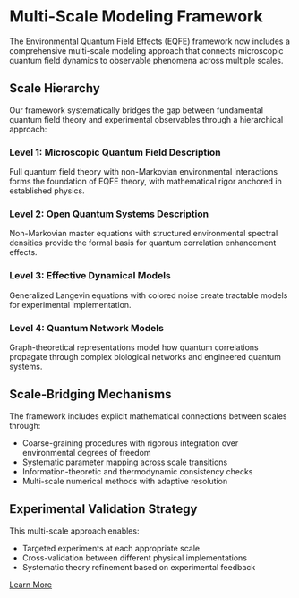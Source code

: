 # Multi-Scale Modeling Framework

The Environmental Quantum Field Effects (EQFE) framework now includes a comprehensive multi-scale modeling approach that connects microscopic quantum field dynamics to observable phenomena across multiple scales.

## Scale Hierarchy

Our framework systematically bridges the gap between fundamental quantum field theory and experimental observables through a hierarchical approach:

### Level 1: Microscopic Quantum Field Description
Full quantum field theory with non-Markovian environmental interactions forms the foundation of EQFE theory, with mathematical rigor anchored in established physics.

### Level 2: Open Quantum Systems Description 
Non-Markovian master equations with structured environmental spectral densities provide the formal basis for quantum correlation enhancement effects.

### Level 3: Effective Dynamical Models
Generalized Langevin equations with colored noise create tractable models for experimental implementation.

### Level 4: Quantum Network Models
Graph-theoretical representations model how quantum correlations propagate through complex biological networks and engineered quantum systems.

## Scale-Bridging Mechanisms

The framework includes explicit mathematical connections between scales through:

- Coarse-graining procedures with rigorous integration over environmental degrees of freedom
- Systematic parameter mapping across scale transitions
- Information-theoretic and thermodynamic consistency checks
- Multi-scale numerical methods with adaptive resolution

## Experimental Validation Strategy

This multi-scale approach enables:

- Targeted experiments at each appropriate scale
- Cross-validation between different physical implementations
- Systematic theory refinement based on experimental feedback

[Learn More](/Environmental-Quantum-Field-Effects/theory/multi_scale_modeling_framework.html)
